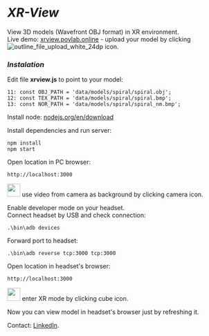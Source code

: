 # <em>XR-View</em>
 View 3D models (Wavefront OBJ format) in XR environment.<br>
 Live demo: <a href='https://xrview.povlab.online'>xrview.povlab.online</a> - upload your model by clicking ![outline_file_upload_white_24dp](https://github.com/user-attachments/assets/04a0cdee-d674-4088-b678-def3d42f20cb) icon.
 
### <em>Instalation</em><br>

  Edit file <b>xrview.js</b> to point to your model:

  ```
  11: const OBJ_PATH = 'data/models/spiral/spiral.obj';
  12: const TEX_PATH = 'data/models/spiral/spiral.bmp';
  13: const NOR_PATH = 'data/models/spiral/spiral_nm.bmp';
  ```
  Install node: <a href='https://nodejs.org/en/download'>nodejs.org/en/download</a> 

  Install dependencies and run server:
  ```
  npm install
  npm start
  ```
  Open location in PC browser:
  ```
  http://localhost:3000
  ```
  <img src="https://github.com/syanenko/zxr/assets/6688301/15b0cefd-ef55-44d8-98a8-cc21b1bf314c" width='30'/> use video from camera as background by clicking camera icon.<br>

  Enable developer mode on your headset.<br>
  Connect headset by USB and check connection: 
  ```
  .\bin\adb devices
  ```

  Forward port to headset:
  ```
  .\bin\adb reverse tcp:3000 tcp:3000
  ```

  Open location in headset's browser:
  ```
  http://localhost:3000
  ```
  <img src="https://github.com/syanenko/zxr/assets/6688301/e265acc3-742b-4d91-9cf0-eb0b1c8df5ba" width='30'/> enter XR mode by clicking cube icon.<br>
  
  Now you can view model in headset's browser just by refreshing it.<br>
  
  Contact: [LinkedIn](https://www.linkedin.com/in/sergey-yanenko-57b21a96/).
